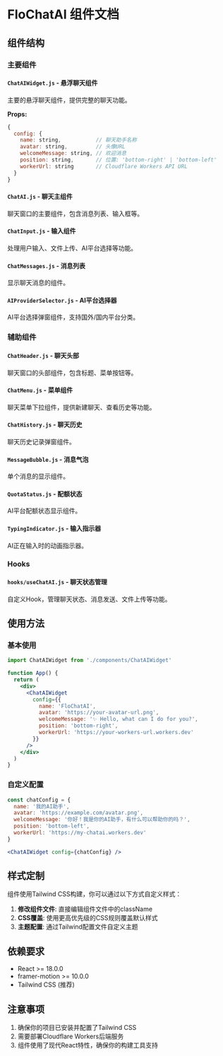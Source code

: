 # FloChatAI 组件文档

## 组件结构

### 主要组件

#### `ChatAIWidget.js` - 悬浮聊天组件
主要的悬浮聊天组件，提供完整的聊天功能。

**Props:**
```jsx
{
  config: {
    name: string,           // 聊天助手名称
    avatar: string,         // 头像URL
    welcomeMessage: string, // 欢迎消息
    position: string,       // 位置: 'bottom-right' | 'bottom-left'
    workerUrl: string       // Cloudflare Workers API URL
  }
}
```

#### `ChatAI.js` - 聊天主组件
聊天窗口的主要组件，包含消息列表、输入框等。

#### `ChatInput.js` - 输入组件
处理用户输入、文件上传、AI平台选择等功能。

#### `ChatMessages.js` - 消息列表
显示聊天消息的组件。

#### `AIProviderSelector.js` - AI平台选择器
AI平台选择弹窗组件，支持国外/国内平台分类。

### 辅助组件

#### `ChatHeader.js` - 聊天头部
聊天窗口的头部组件，包含标题、菜单按钮等。

#### `ChatMenu.js` - 菜单组件
聊天菜单下拉组件，提供新建聊天、查看历史等功能。

#### `ChatHistory.js` - 聊天历史
聊天历史记录弹窗组件。

#### `MessageBubble.js` - 消息气泡
单个消息的显示组件。

#### `QuotaStatus.js` - 配额状态
AI平台配额状态显示组件。

#### `TypingIndicator.js` - 输入指示器
AI正在输入时的动画指示器。

### Hooks

#### `hooks/useChatAI.js` - 聊天状态管理
自定义Hook，管理聊天状态、消息发送、文件上传等功能。

## 使用方法

### 基本使用

```jsx
import ChatAIWidget from './components/ChatAIWidget'

function App() {
  return (
    <div>
      <ChatAIWidget
        config={{
          name: 'FloChatAI',
          avatar: 'https://your-avatar-url.png',
          welcomeMessage: '✨ Hello, what can I do for you?',
          position: 'bottom-right',
          workerUrl: 'https://your-workers-url.workers.dev'
        }}
      />
    </div>
  )
}
```

### 自定义配置

```jsx
const chatConfig = {
  name: '我的AI助手',
  avatar: 'https://example.com/avatar.png',
  welcomeMessage: '你好！我是你的AI助手，有什么可以帮助你的吗？',
  position: 'bottom-left',
  workerUrl: 'https://my-chatai.workers.dev'
}

<ChatAIWidget config={chatConfig} />
```

## 样式定制

组件使用Tailwind CSS构建，你可以通过以下方式自定义样式：

1. **修改组件文件**: 直接编辑组件文件中的className
2. **CSS覆盖**: 使用更高优先级的CSS规则覆盖默认样式
3. **主题配置**: 通过Tailwind配置文件自定义主题

## 依赖要求

- React >= 18.0.0
- framer-motion >= 10.0.0
- Tailwind CSS (推荐)

## 注意事项

1. 确保你的项目已安装并配置了Tailwind CSS
2. 需要部署Cloudflare Workers后端服务
3. 组件使用了现代React特性，确保你的构建工具支持
